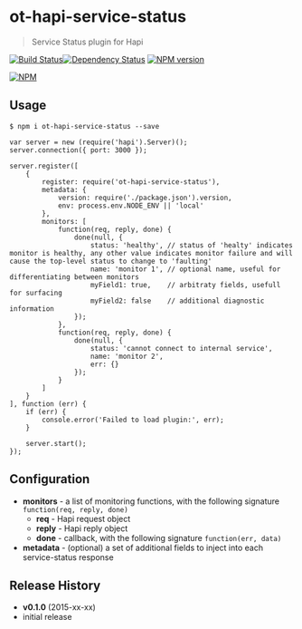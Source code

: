 # ot-hapi-service-status
> Service Status plugin for Hapi

[![Build Status](https://semaphoreci.com/api/v1/projects/cc93e0df-4124-4a48-914a-4a83e42c4aeb/386191/badge.svg)](https://semaphoreci.com/ArnoldZokas/ot-hapi-service-status)[![Dependency Status](https://david-dm.org/ArnoldZokas/ot-hapi-service-status.svg)](https://david-dm.org/ArnoldZokas/ot-hapi-service-status) [![NPM version](https://badge.fury.io/js/ot-hapi-service-status.svg)](http://badge.fury.io/js/ot-hapi-service-status)

[![NPM](https://nodei.co/npm/ot-hapi-service-status.png?downloads=true&stars=true)](https://nodei.co/npm/ot-hapi-service-status)

## Usage
```
$ npm i ot-hapi-service-status --save
```

```
var server = new (require('hapi').Server)();
server.connection({ port: 3000 });

server.register([
    {
        register: require('ot-hapi-service-status'),
        metadata: {
            version: require('./package.json').version,
            env: process.env.NODE_ENV || 'local'
        },
        monitors: [
            function(req, reply, done) {
                done(null, {
                    status: 'healthy', // status of 'healty' indicates monitor is healthy, any other value indicates monitor failure and will cause the top-level status to change to 'faulting'
                    name: 'monitor 1', // optional name, useful for differentiating between monitors
                    myField1: true,    // arbitraty fields, usefull for surfacing
                    myField2: false    // additional diagnostic information
                });
            },
            function(req, reply, done) {
                done(null, {
                    status: 'cannot connect to internal service',
                    name: 'monitor 2',
                    err: {}
                });
            }
        ]
    }
], function (err) {
    if (err) {
        console.error('Failed to load plugin:', err);
    }

    server.start();
});
```

## Configuration
- **monitors** - a list of monitoring functions, with the following signature `function(req, reply, done)`
    - **req** - Hapi request object
    - **reply** - Hapi reply object
    - **done** - callback, with the following signature `function(err, data)`
- **metadata** - (optional) a set of additional fields to inject into each service-status response

## Release History
- **v0.1.0** (2015-xx-xx)
 - initial release
